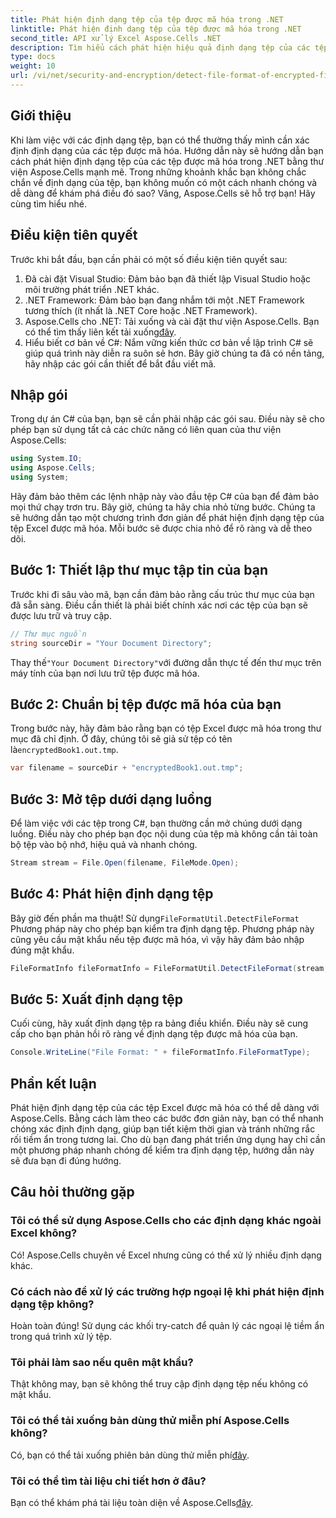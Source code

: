 ```yaml
---
title: Phát hiện định dạng tệp của tệp được mã hóa trong .NET
linktitle: Phát hiện định dạng tệp của tệp được mã hóa trong .NET
second_title: API xử lý Excel Aspose.Cells .NET
description: Tìm hiểu cách phát hiện hiệu quả định dạng tệp của các tệp được mã hóa trong .NET bằng Aspose.Cells. Hướng dẫn đơn giản dành cho nhà phát triển.
type: docs
weight: 10
url: /vi/net/security-and-encryption/detect-file-format-of-encrypted-files/
---
```

## Giới thiệu
Khi làm việc với các định dạng tệp, bạn có thể thường thấy mình cần xác định định dạng của các tệp được mã hóa. Hướng dẫn này sẽ hướng dẫn bạn cách phát hiện định dạng tệp của các tệp được mã hóa trong .NET bằng thư viện Aspose.Cells mạnh mẽ. Trong những khoảnh khắc bạn không chắc chắn về định dạng của tệp, bạn không muốn có một cách nhanh chóng và dễ dàng để khám phá điều đó sao? Vâng, Aspose.Cells sẽ hỗ trợ bạn! Hãy cùng tìm hiểu nhé.
## Điều kiện tiên quyết
Trước khi bắt đầu, bạn cần phải có một số điều kiện tiên quyết sau:
1. Đã cài đặt Visual Studio: Đảm bảo bạn đã thiết lập Visual Studio hoặc môi trường phát triển .NET khác.
2. .NET Framework: Đảm bảo bạn đang nhắm tới một .NET Framework tương thích (ít nhất là .NET Core hoặc .NET Framework).
3. Aspose.Cells cho .NET: Tải xuống và cài đặt thư viện Aspose.Cells. Bạn có thể tìm thấy liên kết tải xuống[đây](https://releases.aspose.com/cells/net/).
4. Hiểu biết cơ bản về C#: Nắm vững kiến thức cơ bản về lập trình C# sẽ giúp quá trình này diễn ra suôn sẻ hơn.
Bây giờ chúng ta đã có nền tảng, hãy nhập các gói cần thiết để bắt đầu viết mã.
## Nhập gói
Trong dự án C# của bạn, bạn sẽ cần phải nhập các gói sau. Điều này sẽ cho phép bạn sử dụng tất cả các chức năng có liên quan của thư viện Aspose.Cells:
```csharp
using System.IO;
using Aspose.Cells;
using System;
```
Hãy đảm bảo thêm các lệnh nhập này vào đầu tệp C# của bạn để đảm bảo mọi thứ chạy trơn tru.
Bây giờ, chúng ta hãy chia nhỏ từng bước. Chúng ta sẽ hướng dẫn tạo một chương trình đơn giản để phát hiện định dạng tệp của tệp Excel được mã hóa. Mỗi bước sẽ được chia nhỏ để rõ ràng và dễ theo dõi.
## Bước 1: Thiết lập thư mục tập tin của bạn

Trước khi đi sâu vào mã, bạn cần đảm bảo rằng cấu trúc thư mục của bạn đã sẵn sàng. Điều cần thiết là phải biết chính xác nơi các tệp của bạn sẽ được lưu trữ và truy cập.

```csharp
// Thư mục nguồn
string sourceDir = "Your Document Directory";
```
 Thay thế`"Your Document Directory"`với đường dẫn thực tế đến thư mục trên máy tính của bạn nơi lưu trữ tệp được mã hóa.
## Bước 2: Chuẩn bị tệp được mã hóa của bạn

 Trong bước này, hãy đảm bảo rằng bạn có tệp Excel được mã hóa trong thư mục đã chỉ định. Ở đây, chúng tôi sẽ giả sử tệp có tên là`encryptedBook1.out.tmp`.

```csharp
var filename = sourceDir + "encryptedBook1.out.tmp";
```
## Bước 3: Mở tệp dưới dạng luồng 

Để làm việc với các tệp trong C#, bạn thường cần mở chúng dưới dạng luồng. Điều này cho phép bạn đọc nội dung của tệp mà không cần tải toàn bộ tệp vào bộ nhớ, hiệu quả và nhanh chóng.

```csharp
Stream stream = File.Open(filename, FileMode.Open);
```
## Bước 4: Phát hiện định dạng tệp

 Bây giờ đến phần ma thuật! Sử dụng`FileFormatUtil.DetectFileFormat` Phương pháp này cho phép bạn kiểm tra định dạng tệp. Phương pháp này cũng yêu cầu mật khẩu nếu tệp được mã hóa, vì vậy hãy đảm bảo nhập đúng mật khẩu.

```csharp
FileFormatInfo fileFormatInfo = FileFormatUtil.DetectFileFormat(stream, "1234"); // Mật khẩu là 1234
```
## Bước 5: Xuất định dạng tệp

Cuối cùng, hãy xuất định dạng tệp ra bảng điều khiển. Điều này sẽ cung cấp cho bạn phản hồi rõ ràng về định dạng tệp được mã hóa của bạn.

```csharp
Console.WriteLine("File Format: " + fileFormatInfo.FileFormatType);
```

## Phần kết luận
Phát hiện định dạng tệp của các tệp Excel được mã hóa có thể dễ dàng với Aspose.Cells. Bằng cách làm theo các bước đơn giản này, bạn có thể nhanh chóng xác định định dạng, giúp bạn tiết kiệm thời gian và tránh những rắc rối tiềm ẩn trong tương lai. Cho dù bạn đang phát triển ứng dụng hay chỉ cần một phương pháp nhanh chóng để kiểm tra định dạng tệp, hướng dẫn này sẽ đưa bạn đi đúng hướng.
## Câu hỏi thường gặp
### Tôi có thể sử dụng Aspose.Cells cho các định dạng khác ngoài Excel không?
Có! Aspose.Cells chuyên về Excel nhưng cũng có thể xử lý nhiều định dạng khác.
### Có cách nào để xử lý các trường hợp ngoại lệ khi phát hiện định dạng tệp không?
Hoàn toàn đúng! Sử dụng các khối try-catch để quản lý các ngoại lệ tiềm ẩn trong quá trình xử lý tệp.
### Tôi phải làm sao nếu quên mật khẩu?
Thật không may, bạn sẽ không thể truy cập định dạng tệp nếu không có mật khẩu.
### Tôi có thể tải xuống bản dùng thử miễn phí Aspose.Cells không?
 Có, bạn có thể tải xuống phiên bản dùng thử miễn phí[đây](https://releases.aspose.com/).
### Tôi có thể tìm tài liệu chi tiết hơn ở đâu?
 Bạn có thể khám phá tài liệu toàn diện về Aspose.Cells[đây](https://reference.aspose.com/cells/net/).